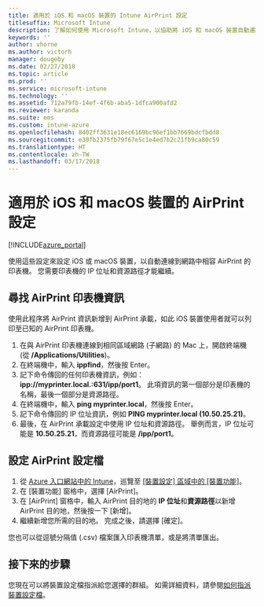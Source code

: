 ```yaml
---
title: 適用於 iOS 和 macOS 裝置的 Intune AirPrint 設定
titlesuffix: Microsoft Intune
description: 了解如何使用 Microsoft Intune，以協助將 iOS 和 macOS 裝置自動連線到 AirPrint 相容印表機。
keywords: ''
author: vhorne
ms.author: victorh
manager: dougeby
ms.date: 02/27/2018
ms.topic: article
ms.prod: ''
ms.service: microsoft-intune
ms.technology: ''
ms.assetid: 712a79fb-14ef-4f6b-aba5-1dfca900afd2
ms.reviewer: karanda
ms.suite: ems
ms.custom: intune-azure
ms.openlocfilehash: 8402ff3631e18ec6169bc96ef1bb7669bdcfbdd8
ms.sourcegitcommit: e30fb2375fb79f67e5c1e4ed7b2c21fb9ca80c59
ms.translationtype: HT
ms.contentlocale: zh-TW
ms.lasthandoff: 03/17/2018
---
```

# <a name="airprint-settings-for-ios-and-macos-devices"></a>適用於 iOS 和 macOS 裝置的 AirPrint 設定

[!INCLUDE[azure_portal](./includes/azure_portal.md)]

使用這些設定來設定 iOS 或 macOS 裝置，以自動連線到網路中相容 AirPrint 的印表機。 您需要印表機的 IP 位址和資源路徑才能繼續。

## <a name="find-airprint-printer-information"></a>尋找 AirPrint 印表機資訊

使用此程序將 AirPrint 資訊新增到 AirPrint 承載，如此 iOS 裝置使用者就可以列印至已知的 AirPrint 印表機。

1. 在與 AirPrint 印表機連線到相同區域網路 (子網路) 的 Mac 上，開啟終端機 (從 **/Applications/Utilities**)。
2. 在終端機中，輸入 **ippfind**，然後按 Enter。
3. 記下命令傳回的任何印表機資訊，例如：**ipp://myprinter.local.:631/ipp/port1**。 此項資訊的第一個部分是印表機的名稱，最後一個部分是資源路徑。
4. 在終端機中，輸入 **ping myprinter.local**，然後按 Enter。
5. 記下命令傳回的 IP 位址資訊，例如 **PING myprinter.local (10.50.25.21)**。
6. 最後，在 AirPrint 承載設定中使用 IP 位址和資源路徑。 舉例而言，IP 位址可能是 **10.50.25.21**，而資源路徑可能是 **/ipp/port1**。

## <a name="configure-an-airprint-profile"></a>設定 AirPrint 設定檔

1. 從 [Azure 入口網站中的 Intune](https://portal.azure.com)，巡覽至 [[裝置設定] 區域中的 [裝置功能]](device-features-configure.md)。 
1. 在 [裝置功能] 窗格中，選擇 [AirPrint]。
2. 在 [AirPrint] 窗格中，輸入 AirPrint 目的地的 **IP 位址**和**資源路徑**以新增 AirPrint 目的地，然後按一下 [新增]。
3. 繼續新增您所需的目的地。 完成之後，請選擇 [確定]。

您也可以從逗號分隔值 (.csv) 檔案匯入印表機清單，或是將清單匯出。


## <a name="next-steps"></a>接下來的步驟

您現在可以將裝置設定檔指派給您選擇的群組。 如需詳細資料，請參閱[如何指派裝置設定檔](device-profile-assign.md)。